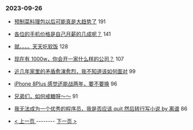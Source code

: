 ### 2023-09-26 
- [预制菜料理包以后可能真是大趋势了](https://www.v2ex.com/t/977158) 191
- [各位的手机价格是自己月薪的几成呢？](https://www.v2ex.com/t/977160) 141
- [就。。。。天天吃软饭](https://www.v2ex.com/t/977115) 128
- [现在有 1000w，你会开一家什么样的公司？](https://www.v2ex.com/t/977170) 107
- [近几年家里的矛盾愈演愈烈，我不知道该如何面对](https://www.v2ex.com/t/977299) 99
- [iPhone 8Plus 感觉还能战两年，要不要换](https://www.v2ex.com/t/977133) 96
- [兄弟们，如何戒糖呀～～](https://www.v2ex.com/t/977179) 91
- [我无法成为一个优秀的程序员，我是否应该 quit 然后转行写小说 by 离谱](https://www.v2ex.com/t/977166) 86 

- [ < 上一页 ](https://github.com/able8/v2ex-hot-record/blob/master/2023-09-25.md) -------- [ 下一页 > ](https://github.com/able8/v2ex-hot-record/blob/master/2023-09-27.md)